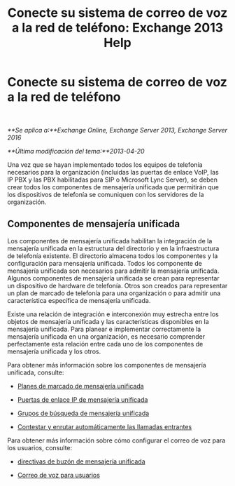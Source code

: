 ﻿---
title: 'Conecte su sistema de correo de voz a la red de teléfono: Exchange 2013 Help'
TOCTitle: Conecte su sistema de correo de voz a la red de teléfono
ms:assetid: b606b49d-5bd3-4321-ae77-99fa4604c875
ms:mtpsurl: https://technet.microsoft.com/es-es/library/JJ673554(v=EXCHG.150)
ms:contentKeyID: 49895856
ms.date: 05/22/2018
mtps_version: v=EXCHG.150
ms.translationtype: MT
---

# Conecte su sistema de correo de voz a la red de teléfono

 

_**Se aplica a:**Exchange Online, Exchange Server 2013, Exchange Server 2016_

_**Última modificación del tema:**2013-04-20_

Una vez que se hayan implementado todos los equipos de telefonía necesarios para la organización (incluidas las puertas de enlace VoIP, las IP PBX y las PBX habilitadas para SIP o Microsoft Lync Server), se deben crear todos los componentes de mensajería unificada que permitirán que los dispositivos de telefonía se comuniquen con los servidores de la organización.

## Componentes de mensajería unificada

Los componentes de mensajería unificada habilitan la integración de la mensajería unificada en la estructura del directorio y en la infraestructura de telefonía existente. El directorio almacena todos los componentes y la configuración para mensajería unificada. Todos los componente de mensajería unificada son necesarios para admitir la mensajería unificada. Algunos componentes de mensajería unificada se crean para representar un dispositivo de hardware de telefonía. Otros son creados para representar un plan de marcado de telefonía para una organización o para admitir una característica específica de mensajería unificada.

Existe una relación de integración e interconexión muy estrecha entre los objetos de mensajería unificada y las características disponibles en la mensajería unificada. Para planear e implementar correctamente la mensajería unificada en una organización, es necesario comprender perfectamente esta relación entre cada uno de los componentes de mensajería unificada y los otros.

Para obtener más información sobre los componentes de mensajería unificada, consulte:

  - [Planes de marcado de mensajería unificada](um-dial-plans-exchange-2013-help.md)

  - [Puertas de enlace IP de mensajería unificada](um-ip-gateways-exchange-2013-help.md)

  - [Grupos de búsqueda de mensajería unificada](um-hunt-groups-exchange-2013-help.md)

  - [Contestar y enrutar automáticamente las llamadas entrantes](automatically-answer-and-route-incoming-calls-exchange-2013-help.md)

Para obtener más información sobre cómo configurar el correo de voz para los usuarios, consulte:

  - [directivas de buzón de mensajería unificada](um-mailbox-policies-exchange-2013-help.md)

  - [Correo de voz para usuarios](voice-mail-for-users-exchange-2013-help.md)

